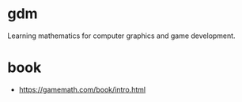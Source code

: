 # gdm
Learning mathematics for computer graphics and game development.

# book 
- https://gamemath.com/book/intro.html

